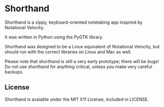 Shorthand
=========

Shorthand is a zippy, keyboard-oriented notetaking app inspired by Notational Velocity.

It was written in Python using the PyGTK library.

Shorthand was designed to be a Linux equivalent of Notational Velocity, but should run with the correct libraries on Linux and Mac as well.

Please note that shorthand is still a very early prototype; there will be bugs! Do not use shorthand for anything critical, unless you make very careful backups.

License
-------

Shorthand is avaiable under the MIT X11 License, included in LICENSE.
